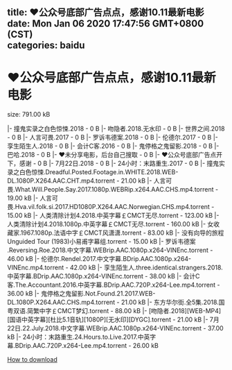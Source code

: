 
title: ❤公众号底部广告点点，感谢10.11最新电影
date: Mon Jan 06 2020 17:47:56 GMT+0800 (CST)    
categories: baidu
---

# ❤公众号底部广告点点，感谢10.11最新电影
size: 791.00 kB
 
 
|- 撞鬼实录之白色惊悚.2018 - 0 B
|- 吻隐者.2018.无水印 - 0 B
|- 世界之间.2018 - 0 B
|- 人言可畏.2017 - 0 B
|- 罗诉韦德案.2018 - 0 B
|- 伦德尔.2017 - 0 B
|- 孪生陌生人.2018 - 0 B
|- 会计C客.2016 - 0 B
|- 鬼停格之鬼留影.2018 - 0 B
|- 巴哈.2018 - 0 B
|- ❤未分享电影，后台自己搜取 - 0 B
|- ❤公众号底部广告点开下，感谢 - 0 B
|- 7月22日.2018 - 0 B
|- 24小时：末路重生.2017 - 0 B
|- 撞鬼实录之白色惊悚.Dreadful.Posted.Footage.in.WHITE.2018.WEB-DL.1080P.X264.AAC.CHT.mp4.torrent - 21.00 kB
|- 人言可畏.What.Will.People.Say.2017.1080p.WEBRip.x264.AAC.CHS.mp4.torrent - 19.00 kB
|- 人言可畏.Hva.vil.folk.si.2017.HD1080P.X264.AAC.Norwegian.CHS.mp4.torrent - 15.00 kB
|- 人类清除计划4.2018.中英字幕￡CMCT无尽.torrent - 123.00 kB
|- 人类清除计划4.2018.1080p.中英字幕￡CMCT无尽.torrent - 160.00 kB
|- 女收藏家.1967.1080p.法语中字￡CMCT风潇潇.torrent - 83.00 kB
|- 没有向导的旅程 Unguided Tour (1983)小易甫字幕组.torrent - 15.00 kB
|- 罗诉韦德案 .Reversing.Roe.2018.中文字幕.WEBrip.AAC.1080p.x264-VINEnc.torrent - 46.00 kB
|- 伦德尔.Rendel.2017.中文字幕.BDrip.AAC.1080p.x264-VINEnc.mp4.torrent - 42.00 kB
|- 孪生陌生人.three.identical.strangers.2018.中英字幕.BDrip.AAC.1080p.x264-VINEnc.torrent - 38.00 kB
|- 会计C客.The.Accountant.2016.中英字幕.BDrip.AAC.720P.x264-Lee.mp4.torrent - 36.00 kB
|- 鬼停格之鬼留影.Not.Found.21.2017.WEB-DL.1080P.X264.AAC.CHS.mp4.torrent - 21.00 kB
|- 东方华尔街.全5集.2018.国粤双语.简繁中字￡CMCT梦幻.torrent - 88.00 kB
|- [吻隐者.2018][WEB-MP4][国语中英字幕][杜比5.1音轨][1080P][无水印][DYGC].torrent - 21.00 kB
|- 7月22日.22.July.2018.中文字幕.WEBrip.AAC.1080p.x264-VINEnc.torrent - 37.00 kB
|- 24小时：末路重生.24.Hours.to.Live.2017.中英字幕.BDrip.AAC.720P.x264-Lee.mp4.torrent - 26.00 kB

[How to download](https://bpcam.bemobtrk.com/go/2ceec3aa-1ca2-46d6-b9ff-aaa5c184517c?jno=833)
